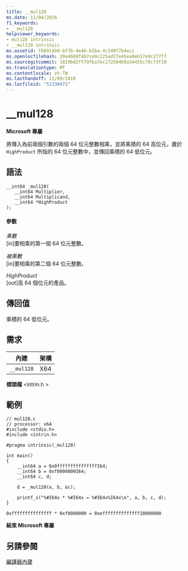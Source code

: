```yaml
---
title: __mul128
ms.date: 11/04/2016
f1_keywords:
- __mul128
helpviewer_keywords:
- mul128 intrinsic
- __mul128 intrinsic
ms.assetid: f68914b9-bffb-4e46-b1ba-4c249f7b4ecc
ms.openlocfilehash: 29a4bb8f4b7ce9c225ad17e45ea0eb17e9c277f7
ms.sourcegitcommit: 1819bd2ff79fba7ec172504b9a34455c70c73f10
ms.translationtype: MT
ms.contentlocale: zh-TW
ms.lasthandoff: 11/09/2018
ms.locfileid: "51330472"
---
```

# <a name="mul128"></a>__mul128

**Microsoft 專屬**

將傳入為前兩個引數的兩個 64 位元整數相乘，並將乘積的 64 高位元，置於 `HighProduct` 所指的 64 位元整數中，並傳回乘積的 64 低位元。

## <a name="syntax"></a>語法

```
__int64 _mul128(
   __int64 Multiplier,
   __int64 Multiplicand,
   __int64 *HighProduct
);
```

#### <a name="parameters"></a>參數

*乘數*<br/>
[in]要相乘的第一個 64 位元整數。

*被乘數*<br/>
[in]要相乘的第二個 64 位元整數。

*HighProduct*<br/>
[out]高 64 個位元的產品。

## <a name="return-value"></a>傳回值

乘積的 64 低位元。

## <a name="requirements"></a>需求

|內建|架構|
|---------------|------------------|
|`__mul128`|X64|

**標頭檔** \<intrin.h >

## <a name="example"></a>範例

```
// mul128.c
// processor: x64
#include <stdio.h>
#include <intrin.h>

#pragma intrinsic(_mul128)

int main()
{
    __int64 a = 0x0fffffffffffffffI64;
    __int64 b = 0xf0000000I64;
    __int64 c, d;

    d = _mul128(a, b, &c);

    printf_s("%#I64x * %#I64x = %#I64x%I64x\n", a, b, c, d);
}
```

```Output
0xfffffffffffffff * 0xf0000000 = 0xeffffffffffffff10000000
```

**結束 Microsoft 專屬**

## <a name="see-also"></a>另請參閱

[編譯器內建](../intrinsics/compiler-intrinsics.md)